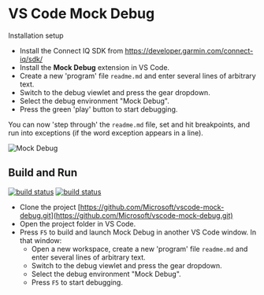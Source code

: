 # VS Code Mock Debug

Installation setup
* Install the Connect IQ SDK from https://developer.garmin.com/connect-iq/sdk/
* Install the **Mock Debug** extension in VS Code.
* Create a new 'program' file `readme.md` and enter several lines of arbitrary text.
* Switch to the debug viewlet and press the gear dropdown.
* Select the debug environment "Mock Debug".
* Press the green 'play' button to start debugging.

You can now 'step through' the `readme.md` file, set and hit breakpoints, and run into exceptions (if the word exception appears in a line).

![Mock Debug](images/mock-debug.gif)

## Build and Run

[![build status](https://travis-ci.org/Microsoft/vscode-mock-debug.svg?branch=master)](https://travis-ci.org/Microsoft/vscode-mock-debug)
[![build status](https://ci.appveyor.com/api/projects/status/empmw5q1tk6h1fly/branch/master?svg=true)](https://ci.appveyor.com/project/weinand/vscode-mock-debug)


* Clone the project [https://github.com/Microsoft/vscode-mock-debug.git](https://github.com/Microsoft/vscode-mock-debug.git)
* Open the project folder in VS Code.
* Press `F5` to build and launch Mock Debug in another VS Code window. In that window:
  * Open a new workspace, create a new 'program' file `readme.md` and enter several lines of arbitrary text.
  * Switch to the debug viewlet and press the gear dropdown.
  * Select the debug environment "Mock Debug".
  * Press `F5` to start debugging.
